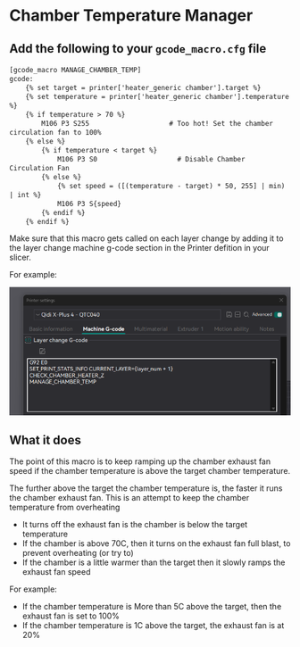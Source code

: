 # Chamber Temperature Manager

## Add the following to your `gcode_macro.cfg` file

```
[gcode_macro MANAGE_CHAMBER_TEMP]
gcode:
    {% set target = printer['heater_generic chamber'].target %}
    {% set temperature = printer['heater_generic chamber'].temperature %}
    {% if temperature > 70 %}
        M106 P3 S255                    # Too hot! Set the chamber circulation fan to 100%
    {% else %}
        {% if temperature < target %}
            M106 P3 S0                    # Disable Chamber Circulation Fan
        {% else %}
            {% set speed = ([(temperature - target) * 50, 255] | min) | int %}
            M106 P3 S{speed}
        {% endif %}
    {% endif %}
```

Make sure that this macro gets called on each layer change by adding it to the layer change machine g-code section in the Printer defition in your slicer.

For example:

![Layer Change Macro Addition](./image.png)

## What it does

The point of this macro is to keep ramping up the chamber exhaust fan speed if the chamber temperature is above the target chamber temperature.

The further above the target the chamber temperature is, the faster it runs the chamber exhaust fan.  This is an attempt to keep the chamber temperature from overheating

- It turns off the exhaust fan is the chamber is below the target temperature
- If the chamber is above 70C, then it turns on the exhaust fan full blast, to prevent overheating (or try to)
- If the chamber is a little warmer than the target then it slowly ramps the exhaust fan speed

For example:

- If the chamber temperature is More than 5C above the target, then the exhaust fan is set to 100%
- If the chamber temperature is 1C above the target, the exhaust fan is at 20%
